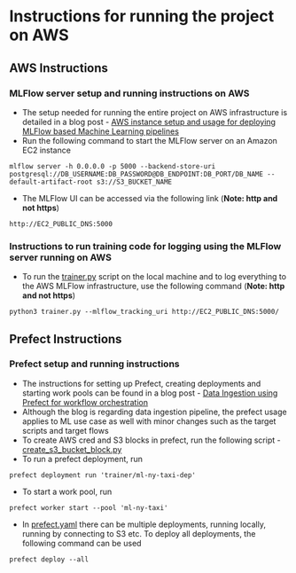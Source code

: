 # Instructions for running the project on AWS

## AWS Instructions

### MLFlow server setup and running instructions on AWS
* The setup needed for running the entire project on AWS infrastructure is detailed in a blog post - [AWS instance setup and usage for deploying MLFlow based Machine Learning pipelines](https://abhishekrs4.github.io/blogs/tech_blogs/tech_blog_2.html)
* Run the following command to start the MLFlow server on an Amazon EC2 instance
```
mlflow server -h 0.0.0.0 -p 5000 --backend-store-uri postgresql://DB_USERNAME:DB_PASSWORD@DB_ENDPOINT:DB_PORT/DB_NAME --default-artifact-root s3://S3_BUCKET_NAME
```
* The MLFlow UI can be accessed via the following link (**Note: http and not https**)
```
http://EC2_PUBLIC_DNS:5000
```


### Instructions to run training code for logging using the MLFlow server running on AWS
* To run the [trainer.py](trainer.py) script on the local machine and to log everything to the AWS MLFlow infrastructure, use the following command (**Note: http and not https**)
```
python3 trainer.py --mlflow_tracking_uri http://EC2_PUBLIC_DNS:5000/
```


## Prefect Instructions

### Prefect setup and running instructions
* The instructions for setting up Prefect, creating deployments and starting work pools can be found in a blog post - [Data Ingestion using Prefect for workflow orchestration](https://abhishekrs4.github.io/blogs/tech_blogs/tech_blog_3.html)
* Although the blog is regarding data ingestion pipeline, the prefect usage applies to ML use case as well with minor changes such as the target scripts and target flows
* To create AWS cred and S3 blocks in prefect, run the following script - [create_s3_bucket_block.py](create_s3_bucket_block.py)
* To run a prefect deployment, run
```
prefect deployment run 'trainer/ml-ny-taxi-dep'
```
* To start a work pool, run
```
prefect worker start --pool 'ml-ny-taxi'
```
* In [prefect.yaml](prefect.yaml) there can be multiple deployments, running locally, running by connecting to S3 etc.
To deploy all deployments, the following command can be used
```
prefect deploy --all
```